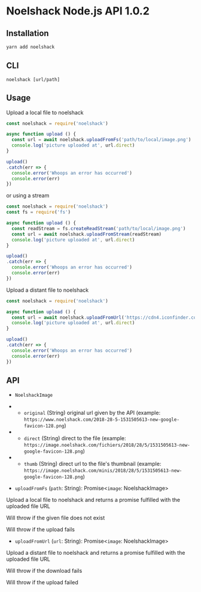 # Noelshack Node.js API 1.0.2

## Installation

```bash
yarn add noelshack
```

## CLI

```
noelshack [url/path]
```

## Usage

Upload a local file to noelshack

```javascript
const noelshack = require('noelshack')

async function upload () {
  const url = await noelshack.uploadFromFs('path/to/local/image.png')
  console.log('picture uploaded at', url.direct)
}

upload()
.catch(err => {
  console.error('Whoops an error has occurred')
  console.error(err)
})
```

or using a stream

```javascript
const noelshack = require('noelshack')
const fs = require('fs')

async function upload () {
  const readStream = fs.createReadStream('path/to/local/image.png')
  const url = await noelshack.uploadFromStream(readStream)
  console.log('picture uploaded at', url.direct)
}

upload()
.catch(err => {
  console.error('Whoops an error has occurred')
  console.error(err)
})
```

Upload a distant file to noelshack

```javascript
const noelshack = require('noelshack')

async function upload () {
  const url = await noelshack.uploadFromUrl('https://cdn4.iconfinder.com/data/icons/new-google-logo-2015/400/new-google-favicon-128.png')
  console.log('picture uploaded at', url.direct)
}

upload()
.catch(err => {
  console.error('Whoops an error has occurred')
  console.error(err)
})
```

## API

- `NoelshackImage`
- - `original` (String) original url given by the API (example: `https://www.noelshack.com/2018-28-5-1531505613-new-google-favicon-128.png`)
- - `direct` (String) direct to the file (example: `https://image.noelshack.com/fichiers/2018/28/5/1531505613-new-google-favicon-128.png`)
- - `thumb` (String) direct url to the file's thumbnail (example: `https://image.noelshack.com/minis/2018/28/5/1531505613-new-google-favicon-128.png`)

- `uploadFromFs` (`path`: String): Promise<`image`: NoelshackImage>

Upload a local file to noelshack and returns a promise fulfilled with the uploaded file URL

Will throw if the given file does not exist

Will throw if the upload fails

- `uploadFromUrl` (`url`: String): Promise<`image`: NoelshackImage>

Upload a distant file to noelshack and returns a promise fulfilled with the uploaded file URL

Will throw if the download fails

Will throw if the upload failed
